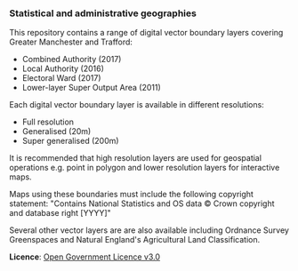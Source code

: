 ### Statistical and administrative geographies

This repository contains a range of digital vector boundary layers covering Greater Manchester and Trafford:

- Combined Authority (2017)
- Local Authority (2016)
- Electoral Ward (2017)
- Lower-layer Super Output Area (2011)

Each digital vector boundary layer is available in different resolutions:

- Full resolution
- Generalised (20m)
- Super generalised (200m)

It is recommended that high resolution layers are used for geospatial operations e.g. point in polygon and lower resolution layers for interactive maps.

Maps using these boundaries must include the following copyright statement: "Contains National Statistics and OS data © Crown copyright and database right [YYYY]"

Several other vector layers are are also available including Ordnance Survey Greenspaces and Natural England's Agricultural Land Classification.

**Licence**: [Open Government Licence v3.0](https://www.nationalarchives.gov.uk/doc/open-government-licence/version/3/)
